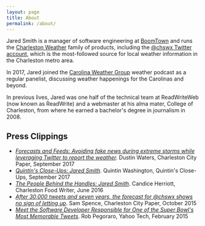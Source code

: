 ```yaml
---
layout: page
title: About
permalink: /about/
---
```


Jared Smith is a manager of software engineering at [BoomTown](https://boomtownroi.com) and runs the [Charleston Weather](https://chswx.com) family of products, including the [@chswx Twitter account](https://twitter.com/chswx), which is the most-followed source for local weather information in the Charleston metro area.

In 2017, Jared joined the [Carolina Weather Group](https://www.carolinaweathergroup.com) weather podcast as a regular panelist, discussing weather happenings for the Carolinas and beyond.

In previous lives, Jared was one half of the technical team at ReadWriteWeb (now known as ReadWrite) and a webmaster at his alma mater, College of Charleston, from where he earned a bachelor's degree in journalism in 2008.

## Press Clippings

- _[Forecasts and Feeds: Avoiding fake news during extreme storms while leveraging Twitter to report the weather](https://www.charlestoncitypaper.com/charleston/avoiding-fake-news-during-extreme-storms-while-leveraging-twitter-to-report-the-weather/Content?oid=11026999")._ Dustin Waters, Charleston City Paper, September 2017
    <li><a href="https://youtu.be/v_xm246IDEE"><em>Quintin's Close-Ups: Jared Smith</em></a>. Quintin Washington, Quintin's Close-Ups, September 2017</li>
    <li><a href="http://www.chsfoodwriter.com/2016/06/tpbth-day-35-meet-jared-smith/"><em>The People Behind the Handles: Jared Smith</em></a>. Candice Herriott, Charleston Food Writer, June 2016</li>
    <li><a href="http://www.charlestoncitypaper.com/TheBattery/archives/2015/10/13/after-30000-tweets-and-seven-years-the-forecast-for-chswx-shows-no-sign-of-letting-up"><em>After 30,000 tweets and seven years, the forecast for @chswx shows no sign of letting up</em></a>. Sam Spence, Charleston City Paper, October 2015</li>
    <li><a href="https://www.yahoo.com/tech/depressing-super-bowl-ad-meets-last-minute-109861040114.html"><em>Meet the Software Developer Responsible for One of the Super Bowl's Most Memorable Tweets</em></a>. Rob Pegoraro, Yahoo Tech, February 2015</li>
